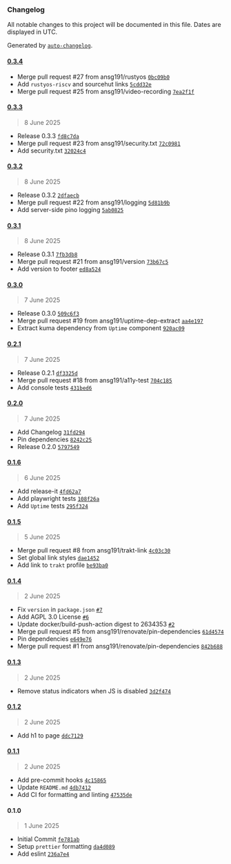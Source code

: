 ### Changelog

All notable changes to this project will be documented in this file. Dates are displayed in UTC.

Generated by [`auto-changelog`](https://github.com/CookPete/auto-changelog).

#### [0.3.4](https://github.com/ansg191/anshulg-com/compare/0.3.3...0.3.4)

- Merge pull request #27 from ansg191/rustyos [`0bc09b0`](https://github.com/ansg191/anshulg-com/commit/0bc09b0c78e77b1d2d80bc5e273a9d2d9545fcd0)
- Add `rustyos-riscv` and sourcehut links [`5cdd32e`](https://github.com/ansg191/anshulg-com/commit/5cdd32e05974574e45f6ce39494758c153fd87f3)
- Merge pull request #25 from ansg191/video-recording [`7ea2f1f`](https://github.com/ansg191/anshulg-com/commit/7ea2f1f6c18df8dd7e8a2a761b58cd794f9c8e7f)

#### [0.3.3](https://github.com/ansg191/anshulg-com/compare/0.3.2...0.3.3)

> 8 June 2025

- Release 0.3.3 [`fd8c7da`](https://github.com/ansg191/anshulg-com/commit/fd8c7da3f898d115a580ca8797bb24565c7ec305)
- Merge pull request #23 from ansg191/security.txt [`72c0981`](https://github.com/ansg191/anshulg-com/commit/72c098181cafae8cbeffeccff9c5657e92fce99a)
- Add security.txt [`32024c4`](https://github.com/ansg191/anshulg-com/commit/32024c4d9e32c284b59b7c95290219de5d8cf3e0)

#### [0.3.2](https://github.com/ansg191/anshulg-com/compare/0.3.1...0.3.2)

> 8 June 2025

- Release 0.3.2 [`2dfaecb`](https://github.com/ansg191/anshulg-com/commit/2dfaecb66f5bbd64256a8fb2b5f8a7c1cdb90d10)
- Merge pull request #22 from ansg191/logging [`5d81b9b`](https://github.com/ansg191/anshulg-com/commit/5d81b9b3d65469dcd9634863e60375f29e4ca619)
- Add server-side pino logging [`5ab0825`](https://github.com/ansg191/anshulg-com/commit/5ab0825ce2da8c47629611d719c26002719b9fb3)

#### [0.3.1](https://github.com/ansg191/anshulg-com/compare/0.3.0...0.3.1)

> 8 June 2025

- Release 0.3.1 [`7fb3db8`](https://github.com/ansg191/anshulg-com/commit/7fb3db857bac0b01f323ccf2d2aa1f6a9ada0687)
- Merge pull request #21 from ansg191/version [`73b67c5`](https://github.com/ansg191/anshulg-com/commit/73b67c549d7369725d754b15d972640776e8e6ed)
- Add version to footer [`ed8a524`](https://github.com/ansg191/anshulg-com/commit/ed8a524bffce60bb842e717312a756900881bc3d)

#### [0.3.0](https://github.com/ansg191/anshulg-com/compare/0.2.1...0.3.0)

> 7 June 2025

- Release 0.3.0 [`509c6f3`](https://github.com/ansg191/anshulg-com/commit/509c6f3e235bcfdcfe3d7815907bea83860ae72a)
- Merge pull request #19 from ansg191/uptime-dep-extract [`aa4e197`](https://github.com/ansg191/anshulg-com/commit/aa4e197682ba0a252a700897341bda8090e344d2)
- Extract kuma dependency from `Uptime` component [`920ac09`](https://github.com/ansg191/anshulg-com/commit/920ac0949ce5571d3c3c8363314932a830a9e543)

#### [0.2.1](https://github.com/ansg191/anshulg-com/compare/0.2.0...0.2.1)

> 7 June 2025

- Release 0.2.1 [`df3325d`](https://github.com/ansg191/anshulg-com/commit/df3325df5b4c03fc92a59dc824562d903cd79f8e)
- Merge pull request #18 from ansg191/a11y-test [`704c185`](https://github.com/ansg191/anshulg-com/commit/704c185fec772e6ba580ddf7fbd6debaac045b6c)
- Add console tests [`431bed6`](https://github.com/ansg191/anshulg-com/commit/431bed6b462d3b7b0477196e32b55356a4e2741b)

#### [0.2.0](https://github.com/ansg191/anshulg-com/compare/0.1.6...0.2.0)

> 7 June 2025

- Add Changelog [`31fd294`](https://github.com/ansg191/anshulg-com/commit/31fd294453b6bb86caf56430fda36f5e72570abe)
- Pin dependencies [`8242c25`](https://github.com/ansg191/anshulg-com/commit/8242c2589f2095e22a29a80ec857be314d13b660)
- Release 0.2.0 [`5797549`](https://github.com/ansg191/anshulg-com/commit/5797549b2e4f33db1d1a0b6deeb5e3de96840ac9)

#### [0.1.6](https://github.com/ansg191/anshulg-com/compare/0.1.5...0.1.6)

> 6 June 2025

- Add release-it [`4fd62a7`](https://github.com/ansg191/anshulg-com/commit/4fd62a7e2881f0d85bcd15998799f685acc0dd42)
- Add playwright tests [`108f26a`](https://github.com/ansg191/anshulg-com/commit/108f26a3874e5f8649bf4d128aa07c9b35aa6a10)
- Add `Uptime` tests [`295f324`](https://github.com/ansg191/anshulg-com/commit/295f3247bc96f0a4654afe8f96a9565595f5653d)

#### [0.1.5](https://github.com/ansg191/anshulg-com/compare/0.1.4...0.1.5)

> 5 June 2025

- Merge pull request #8 from ansg191/trakt-link [`4c03c30`](https://github.com/ansg191/anshulg-com/commit/4c03c301955ba94625f0be0a56bc398ded4a42e2)
- Set global link styles [`dae1452`](https://github.com/ansg191/anshulg-com/commit/dae1452c754601ebf70135779b6482316fc11147)
- Add link to `trakt` profile [`be93ba0`](https://github.com/ansg191/anshulg-com/commit/be93ba071dc6eba7647a5aa97af341fbba30a7e3)

#### [0.1.4](https://github.com/ansg191/anshulg-com/compare/0.1.3...0.1.4)

> 2 June 2025

- Fix `version` in `package.json` [`#7`](https://github.com/ansg191/anshulg-com/pull/7)
- Add AGPL 3.0 License [`#6`](https://github.com/ansg191/anshulg-com/pull/6)
- Update docker/build-push-action digest to 2634353 [`#2`](https://github.com/ansg191/anshulg-com/pull/2)
- Merge pull request #5 from ansg191/renovate/pin-dependencies [`61d4574`](https://github.com/ansg191/anshulg-com/commit/61d4574f96ffea2156d97aa03d9f0b2601450d9a)
- Pin dependencies [`e649e76`](https://github.com/ansg191/anshulg-com/commit/e649e76da59e4697fbb5bf99794f1413b8c248ed)
- Merge pull request #1 from ansg191/renovate/pin-dependencies [`842b688`](https://github.com/ansg191/anshulg-com/commit/842b688de78ee2f3b959556d3e55b2b6b0590fa1)

#### [0.1.3](https://github.com/ansg191/anshulg-com/compare/0.1.2...0.1.3)

> 2 June 2025

- Remove status indicators when JS is disabled [`3d2f474`](https://github.com/ansg191/anshulg-com/commit/3d2f4746383318f1be68b40ff5a161bd3e3badb9)

#### [0.1.2](https://github.com/ansg191/anshulg-com/compare/0.1.1...0.1.2)

> 2 June 2025

- Add h1 to page [`ddc7129`](https://github.com/ansg191/anshulg-com/commit/ddc71297b53f2470a474dff5efe61fa1ed685184)

#### [0.1.1](https://github.com/ansg191/anshulg-com/compare/0.1.0...0.1.1)

> 2 June 2025

- Add pre-commit hooks [`4c15865`](https://github.com/ansg191/anshulg-com/commit/4c158658aec1a600e6db77d3d37f75537b0fc1db)
- Update `README.md` [`4db7412`](https://github.com/ansg191/anshulg-com/commit/4db74129921aeae1731c6bae2267bd1fb9c824b6)
- Add CI for formatting and linting [`47535de`](https://github.com/ansg191/anshulg-com/commit/47535dea5ae5efaaa1273a1b7a14440f61b65a11)

#### 0.1.0

> 1 June 2025

- Initial Commit [`fe781ab`](https://github.com/ansg191/anshulg-com/commit/fe781ab7d965d07afa60d3e3dd63b9ca5c8b76e9)
- Setup `prettier` formatting [`da4d089`](https://github.com/ansg191/anshulg-com/commit/da4d0895c0732ce5c19328968fa95929d5b5cf76)
- Add eslint [`236a7e4`](https://github.com/ansg191/anshulg-com/commit/236a7e43adbf4781e5f143ce843e5c34c15b4f2c)
